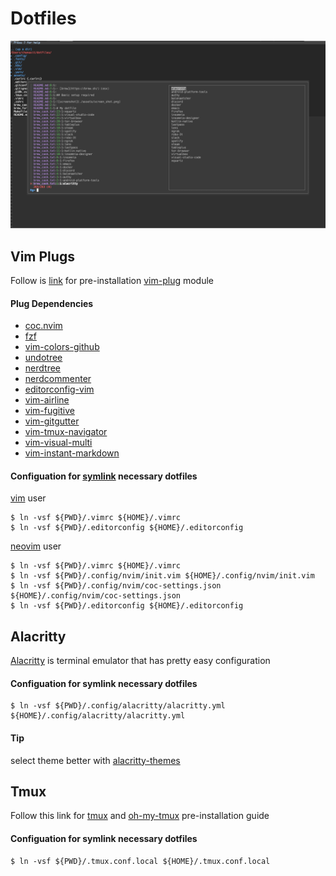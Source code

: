 # Dotfiles

![screenshot](./assets/screen_shot.png)

## Vim Plugs

Follow is [link](https://github.com/junegunn/vim-plug) for pre-installation [vim-plug](https://github.com/junegunn/vim-plug) module

#### Plug Dependencies

- [coc.nvim](https://github.com/neoclide/coc.nvim)
- [fzf](https://github.com/junegunn/fzf.vim)
- [vim-colors-github](https://github.com/cormacrelf/vim-colors-github)
- [undotree](https://github.com/mbbill/undotree)
- [nerdtree](https://github.com/preservim/nerdtree)
- [nerdcommenter](https://github.com/preservim/nerdcommenter)
- [editorconfig-vim](https://github.com/editorconfig/editorconfig-vim)
- [vim-airline](https://github.com/vim-airline/vim-airline)
- [vim-fugitive](https://github.com/tpope/vim-fugitive)
- [vim-gitgutter](https://github.com/airblade/vim-gitgutter)
- [vim-tmux-navigator](https://github.com/christoomey/vim-tmux-navigator)
- [vim-visual-multi](https://github.com/mg979/vim-visual-multi)
- [vim-instant-markdown](https://github.com/instant-markdown/vim-instant-markdown)

#### Configuation for [symlink](https://linuxize.com/post/how-to-create-symbolic-links-in-linux-using-the-ln-command) necessary dotfiles

[vim](https://www.vim.org/) user

```shell
$ ln -vsf ${PWD}/.vimrc ${HOME}/.vimrc
$ ln -vsf ${PWD}/.editorconfig ${HOME}/.editorconfig
```

[neovim](https://github.com/neovim/neovim) user

```shell
$ ln -vsf ${PWD}/.vimrc ${HOME}/.vimrc
$ ln -vsf ${PWD}/.config/nvim/init.vim ${HOME}/.config/nvim/init.vim
$ ln -vsf ${PWD}/.config/nvim/coc-settings.json ${HOME}/.config/nvim/coc-settings.json
$ ln -vsf ${PWD}/.editorconfig ${HOME}/.editorconfig
```

## Alacritty

[Alacritty](https://github.com/alacritty/alacritty) is terminal emulator that has pretty easy configuration

#### Configuation for symlink necessary dotfiles

```shell
$ ln -vsf ${PWD}/.config/alacritty/alacritty.yml ${HOME}/.config/alacritty/alacritty.yml
```

#### Tip

select theme better with [alacritty-themes](https://www.npmjs.com/package/alacritty-themes)

## Tmux

Follow this link for [tmux](https://github.com/tmux/tmux) and [oh-my-tmux](https://github.com/gpakosz/.tmux) pre-installation guide

#### Configuation for symlink necessary dotfiles

```shell
$ ln -vsf ${PWD}/.tmux.conf.local ${HOME}/.tmux.conf.local
```

